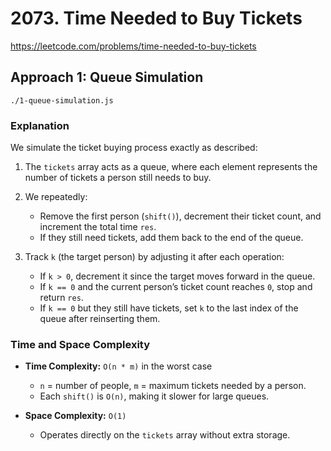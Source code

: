 # 2073. Time Needed to Buy Tickets

https://leetcode.com/problems/time-needed-to-buy-tickets

## Approach 1: Queue Simulation
`./1-queue-simulation.js`

### Explanation

We simulate the ticket buying process exactly as described:

1. The `tickets` array acts as a queue, where each element represents the number of tickets a person still needs to buy.
2. We repeatedly:

   * Remove the first person (`shift()`), decrement their ticket count, and increment the total time `res`.
   * If they still need tickets, add them back to the end of the queue.
3. Track `k` (the target person) by adjusting it after each operation:

   * If `k > 0`, decrement it since the target moves forward in the queue.
   * If `k == 0` and the current person’s ticket count reaches `0`, stop and return `res`.
   * If `k == 0` but they still have tickets, set `k` to the last index of the queue after reinserting them.

### Time and Space Complexity

* **Time Complexity:** `O(n * m)` in the worst case

  * `n` = number of people, `m` = maximum tickets needed by a person.
  * Each `shift()` is `O(n)`, making it slower for large queues.
* **Space Complexity:** `O(1)`

  * Operates directly on the `tickets` array without extra storage.

